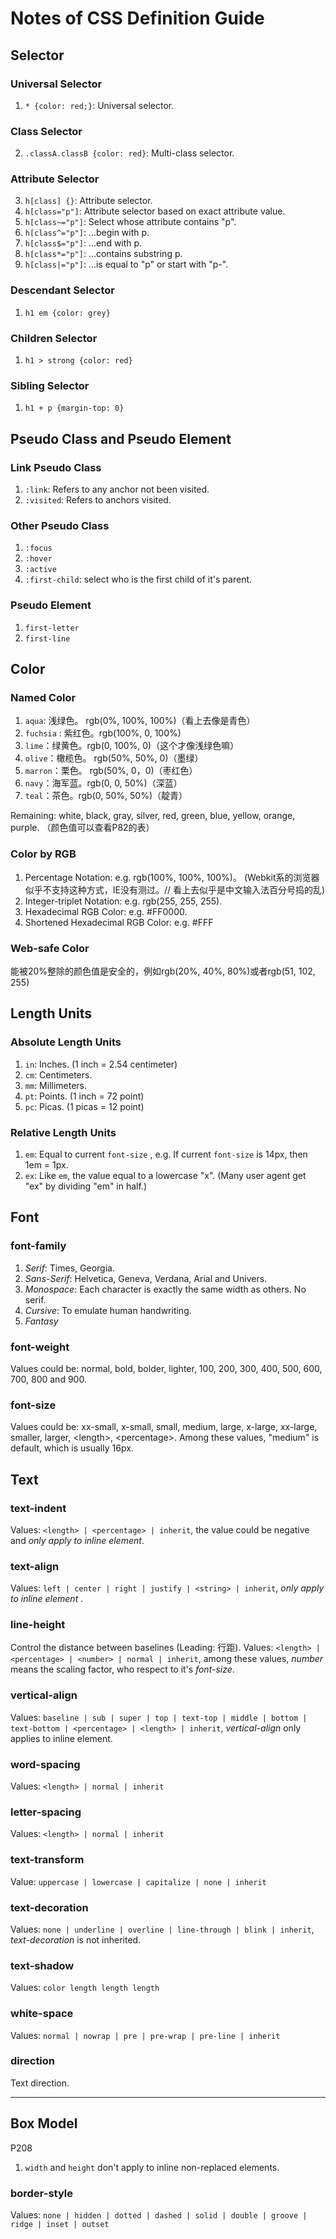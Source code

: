 # Notes of CSS Definition Guide

## Selector

### Universal Selector
1. `* {color: red;}`: Universal selector.

### Class Selector
2. `.classA.classB {color: red}`: Multi-class selector.

### Attribute Selector
3. `h[class] {}`: Attribute selector.
4. `h[class="p"]`: Attribute selector based on exact attribute value.
5. `h[class~="p"]`: Select whose attribute contains "p".
6. `h[class^="p"]`: ...begin with p.
7. `h[class$="p"]`: ...end with p.
8. `h[class*="p"]`: ...contains substring p.
9. `h[class|="p"]`: ...is equal to "p" or start with "p-".

### Descendant Selector
1. `h1 em {color: grey}`

### Children Selector
1. `h1 > strong {color: red}`

### Sibling Selector
1. `h1 + p {margin-top: 0}`

## Pseudo Class and Pseudo Element
###  Link Pseudo Class
1. `:link`: Refers to any anchor not been visited.
2. `:visited`: Refers to anchors visited.

### Other Pseudo Class
1. `:focus`
2. `:hover`
3. `:active`
4. `:first-child`: select who is the first child of it's parent.

### Pseudo Element
1. `first-letter`
2. `first-line`

## Color

### Named Color
1. `aqua`: 浅绿色。 rgb(0%, 100%, 100%)（看上去像是青色）
2. `fuchsia` : 紫红色。rgb(100%, 0, 100%)
3. `lime`：绿黄色。rgb(0, 100%, 0)（这个才像浅绿色嘛）
4. `olive`：橄榄色。 rgb(50%, 50%, 0)（墨绿）
5. `marron`：栗色。 rgb(50%, 0，0)（枣红色）
6. `navy`：海军蓝。rgb(0, 0, 50%)（深蓝）
7. `teal`：茶色。rgb(0, 50%, 50%)（靛青）

Remaining: white, black, gray, silver, red, green, blue, yellow, orange, purple.  （颜色值可以查看P82的表）

### Color by RGB
1. Percentage Notation: e.g. rgb(100%, 100%, 100%)。 (Webkit系的浏览器似乎不支持这种方式，IE没有测过。// 看上去似乎是中文输入法百分号捣的乱)
2. Integer-triplet Notation: e.g. rgb(255, 255, 255).
3. Hexadecimal RGB Color: e.g. #FF0000.
4. Shortened Hexadecimal RGB Color: e.g. #FFF

### Web-safe Color
能被20%整除的颜色值是安全的，例如rgb(20%, 40%, 80%)或者rgb(51, 102, 255)

## Length Units

### Absolute Length Units
1. `in`: Inches. (1 inch = 2.54 centimeter) 
2. `cm`: Centimeters.
3. `mm`: Millimeters.
4. `pt`: Points. (1 inch = 72 point)
5. `pc`: Picas. (1 picas = 12 point)

### Relative Length Units
1. `em`:  Equal to current `font-size` , e.g. If current `font-size` is 14px, then 1em = 1px.
2. `ex`: Like `em`, the value equal to a lowercase "x". (Many user agent get "ex" by dividing "em" in half.)

## Font 
### font-family
1. *Serif*: Times, Georgia.
2. *Sans-Serif*: Helvetica, Geneva, Verdana, Arial and Univers.
3. *Monospace*: Each character is exactly the same width as others. No serif.
4. *Cursive*: To emulate human handwriting.
5. *Fantasy*

### font-weight
Values could be: normal, bold, bolder, lighter, 100, 200, 300, 400, 500, 600, 700, 800 and 900.

### font-size
Values could be: xx-small, x-small, small, medium, large, x-large, xx-large, smaller, larger, &lt;length>, &lt;percentage>. Among these values, "medium" is default, which is usually 16px.
 
## Text
### text-indent
 Values: `<length> | <percentage> | inherit`, the value could be negative and *only apply to inline element*.

### text-align
Values: `left | center | right | justify | <string> | inherit`, *only apply to inline element* .

### line-height
Control the distance between baselines (Leading: 行距).
Values: `<length> | <percentage> | <number> | normal | inherit`, among these values, *number* means the scaling factor, who respect to it's *font-size*.

### vertical-align
Values: `baseline | sub | super | top | text-top | middle | bottom | text-bottom | <percentage> | <length> | inherit`, *vertical-align* only applies to inline element.

### word-spacing
Values: `<length> | normal | inherit`

### letter-spacing
Values: `<length> | normal | inherit`

### text-transform
Value: `uppercase | lowercase | capitalize | none | inherit`

### text-decoration
Values: `none | underline | overline | line-through | blink | inherit`, *text-decoration* is not inherited.

### text-shadow
Values: `color length length length`

### white-space
Values: `normal | nowrap | pre | pre-wrap | pre-line | inherit`

### direction
Text direction.
***

## Box Model	
P208

1. `width` and `height` don't apply to inline non-replaced elements.

### border-style
Values: `none | hidden | dotted | dashed | solid | double | groove | ridge | inset | outset`
